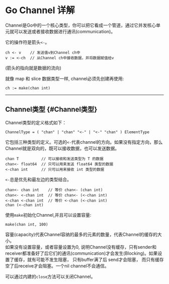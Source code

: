 # Go Channel 详解

Channel是Go中的一个核心类型，你可以把它看成一个管道，通过它并发核心单元就可以发送或者接收数据进行通讯\(communication\)。

它的操作符是箭头`<-`。

```golang
ch <- v    // 发送值v到Channel ch中
v := <-ch  // 从Channel ch中接收数据，并将数据赋值给v
```

\(箭头的指向就是数据的流向\)

就像 map 和 slice 数据类型一样, channel必须先创建再使用:

```golang
ch := make(chan int)
```

---

## Channel类型 {#Channel类型}

Channel类型的定义格式如下：

```golang
ChannelType = ( "chan" | "chan" "<-" | "<-" "chan" ) ElementType
```

它包括三种类型的定义。可选的`<-`代表channel的方向。如果没有指定方向，那么Channel就是双向的，既可以接收数据，也可以发送数据。

```golang
chan T          // 可以接收和发送类型为 T 的数据
chan<- float64  // 只可以用来发送 float64 类型的数据
<-chan int      // 只可以用来接收 int 类型的数据
```

`<-`总是优先和最左边的类型结合。

```golang
chan<- chan int    // 等价 chan<- (chan int)
chan<- <-chan int  // 等价 chan<- (<-chan int)
<-chan <-chan int  // 等价 <-chan (<-chan int)
chan (<-chan int)
```

使用`make`初始化Channel,并且可以设置容量:

```golang
make(chan int, 100)
```

容量\(capacity\)代表Channel容纳的最多的元素的数量，代表Channel的缓存的大小。  
如果没有设置容量，或者容量设置为0, 说明Channel没有缓存，只有sender和receiver都准备好了后它们的通讯\(communication\)才会发生\(Blocking\)。如果设置了缓存，就有可能不发生阻塞， 只有buffer满了后 send才会阻塞， 而只有缓存空了后receive才会阻塞。一个nil channel不会通信。

  
可以通过内建的`close`方法可以关闭Channel。

  


